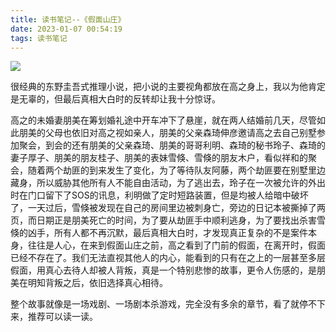 ```yaml
---
title: 读书笔记--《假面山庄》
date: 2023-01-07 00:54:19
tags: 读书笔记
---
```


![](https://hxy-blog.oss-cn-beijing.aliyuncs.com/images/IMG_4987%20(1).png)

很经典的东野圭吾式推理小说，把小说的主要视角都放在高之身上，我以为他肯定是无辜的，但最后真相大白时的反转却让我十分惊讶。

高之的未婚妻朋美在筹划婚礼途中开车冲下了悬崖，就在两人结婚前几天，尽管如此朋美的父母也依旧对高之视如亲人，朋美的父亲森琦伸彦邀请高之去自己别墅参加聚会，到会的还有朋美的父亲森琦、朋美的哥哥利明、森琦的秘书玲子、森琦的妻子厚子、朋美的朋友桂子、朋美的表妹雪倏、雪倏的朋友木户，看似祥和的聚会，随着两个劫匪的到来发生了变化，为了等待队友阿藤，两个劫匪要在别墅里边藏身，所以威胁其他所有人不能自由活动，为了逃出去，玲子在一次被允许的外出时在门口留下了SOS的讯息，利明做了定时短路装置，但是均被人给暗中破坏了，一天过后，雪倏被发现在自己的房间里边被刺身亡，旁边的日记本被撕掉了两页，而日期正是朋美死亡的时间，为了要从劫匪手中顺利逃身，为了要找出杀害雪倏的凶手，所有人都不再沉默，最后真相大白时，才发现真正复杂的不是案件本身，往往是人心，在来到假面山庄之前，高之看到了门前的假面，在离开时，假面已经不存在了。我们无法直视其他人的内心，能看到的只有在之上的一层甚至多层假面，用真心去待人却被人背叛，真是一个特别悲惨的故事，更令人伤感的，是朋美在明知背叛之后，依旧选择真心相待。

整个故事就像是一场戏剧、一场剧本杀游戏，完全没有多余的章节，看了就停不下来，推荐可以读一读。


